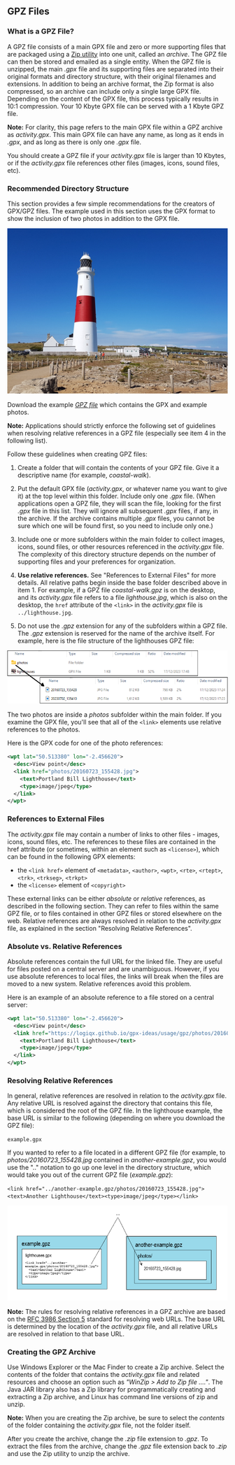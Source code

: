## GPZ Files

### What is a GPZ File?

A GPZ file consists of a main GPX file and zero or more supporting files that are packaged using a [Zip utility](http://en.wikipedia.org/wiki/ZIP_(file_format)) into one unit, called an *archive*. The GPZ file can then be stored and emailed as a single entity. When the GPZ file is unzipped, the main *.gpx* file and its supporting files are separated into their original formats and directory structure, with their original filenames and extensions. In addition to being an archive format, the Zip format is also compressed, so an archive can include only a single large GPX file. Depending on the content of the GPX file, this process typically results in 10:1 compression. Your 10 Kbyte GPX file can be served with a 1 Kbyte GPZ file.

**Note:** For clarity, this page refers to the main GPX file within a GPZ archive as *activity.gpx*. This main GPX file can have any name, as long as it ends in *.gpx*, and as long as there is only one *.gpx* file.

You should create a GPZ file if your *activity.gpx* file is larger than 10 Kbytes, or if the *activity.gpx* file references other files (images, icons, sound files, etc).



### Recommended Directory Structure

This section provides a few simple recommendations for the creators of GPX/GPZ files. The example used in this section uses the GPX format to show the inclusion of two photos in addition to the GPX file.

![img](photos/20160723_155428.jpg)

Download the example *[GPZ file](example.gpz)* which contains the GPX and example photos.

**Note:** Applications should strictly enforce the following set of guidelines when resolving relative references in a GPZ file (especially see item 4 in the following list).

Follow these guidelines when creating GPZ files:

1. Create a folder that will contain the contents of your GPZ file. Give it a descriptive name (for example, *coastal-walk*).

2. Put the default GPX file (*activity.gpx*, or whatever name you want to give it) at the top level within this folder. Include only one *.gpx* file. (When applications open a GPZ file, they will scan the file, looking for the first *.gpx* file in this list. They will ignore all subsequent *.gpx* files, if any, in the archive. If the archive contains multiple *.gpx* files, you cannot be sure which one will be found first, so you need to include only one.)

3. Include one or more subfolders within the main folder to collect images, icons, sound files, or other resources referenced in the *activity.gpx* file. The complexity of this directory structure depends on the number of supporting files and your preferences for organization.

4. **Use relative references.** See "References to External Files" for more details. All relative paths begin inside the base folder described above in item 1. For example, if a GPZ file *coastal-walk.gpz* is on the desktop, and its *activity.gpx* file refers to a file *lighthouse.jpg*, which is also on the desktop, the `href` attribute of the `<link>` in the *activity.gpx* file is `../lighthouse.jpg`.

5. Do not use the *.gpz* extension for any of the subfolders within a GPZ file. The *.gpz* extension is reserved for the name of the archive itself. For example, here is the file structure of the lighthouses GPZ file:

![img](img/example.png)

The two photos are inside a *photos* subfolder within the main folder. If you examine the GPX file, you'll see that all of the `<link>` elements use relative references to the photos.

Here is the GPX code for one of the photo references:

```xml
<wpt lat="50.513380" lon="-2.456620">
  <desc>View point</desc>
  <link href="photos/20160723_155428.jpg">
    <text>Portland Bill Lighthouse</text>
    <type>image/jpeg</type>
  </link>
</wpt>
```



### References to External Files

The *activity.gpx* file may contain a number of links to other files - images, icons, sound files, etc. The references to these files are contained in the href attribute (or sometimes, within an element such as `<license>`), which can be found in the following GPX elements:

- the `<link href>` element of `<metadata>`,  `<author>`, `<wpt>`, `<rte>`, `<rtept>`, `<trk>`, `<trkseg>`, `<trkpt>`
- the `<license>` element of `<copyright>`

These external links can be either *absolute* or *relative* references, as described in the following section. They can refer to files within the same GPZ file, or to files contained in other GPZ files or stored elsewhere on the web. Relative references are always resolved in relation to the *activity.gpx* file, as explained in the section "Resolving Relative References".



### Absolute vs. Relative References

Absolute references contain the full URL for the linked file. They are useful for files posted on a central server and are unambiguous. However, if you use absolute references to local files, the links will break when the files are moved to a new system. Relative references avoid this problem.

Here is an example of an absolute reference to a file stored on a central server:

```xml
<wpt lat="50.513380" lon="-2.456620">
  <desc>View point</desc>
  <link href="https://logiqx.github.io/gpx-ideas/usage/gpz/photos/20160723_155428.jpg">
    <text>Portland Bill Lighthouse</text>
    <type>image/jpeg</type>
  </link>
</wpt>
```



### Resolving Relative References

In general, relative references are resolved in relation to the *activity.gpx* file. Any relative URL is resolved against the directory that contains this file, which is considered the root of the GPZ file. In the lighthouse example, the base URL is similar to the following (depending on where you download the GPZ file):

`example.gpx`

If you wanted to refer to a file located in a different GPZ file (for example, to *photos/20160723_155428.jpg* contained in *another-example.gpz*, you would use the ".." notation to go up one level in the directory structure, which would take you out of the current GPZ file (*example.gpz*):

`<link href="../another-example.gpz/photos/20160723_155428.jpg"><text>Another Lighthouse</text><type>image/jpeg</type></link>`

![img](img/relative.png)

**Note:** The rules for resolving relative references in a GPZ archive are based on the [RFC 3986 Section 5](https://datatracker.ietf.org/doc/html/rfc3986#section-5) standard for resolving web URLs. The base URL is determined by the location of the *activity.gpx* file, and all relative URLs are resolved in relation to that base URL.



### Creating the GPZ Archive

Use Windows Explorer or the Mac Finder to create a Zip archive. Select the contents of the folder that contains the *activity.gpx* file and related resources and choose an option such as *"WinZip > Add to Zip file ...."*. The Java JAR library also has a Zip library for programmatically creating and extracting a Zip archive, and Linux has command line versions of zip and unzip.

**Note:** When you are creating the Zip archive, be sure to select the *contents* of the folder containing the *activity.gpx* file, not the folder itself.

After you create the archive, change the *.zip* file extension to *.gpz*. To extract the files from the archive, change the *.gpz* file extension back to *.zip* and use the Zip utility to unzip the archive.
